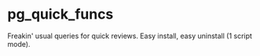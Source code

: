 pg_quick_funcs
==============

Freakin' usual queries for quick reviews. Easy install, easy uninstall (1 script mode).
